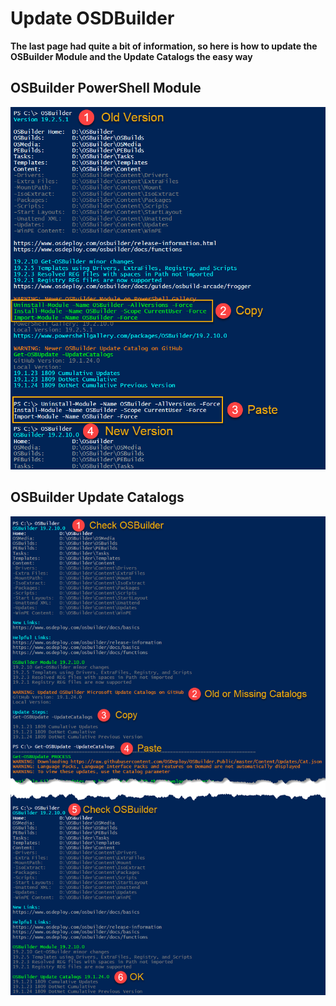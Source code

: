 # Update OSDBuilder

**The last page had quite a bit of information, so here is how to update the OSBuilder Module and the Update Catalogs the easy way**

## **OSBuilder PowerShell Module**

![](../../../.gitbook/assets/2019-02-11_9-28-01.png)

## OSBuilder Update Catalogs

![](../../../.gitbook/assets/2019-02-11_9-40-52.png)

